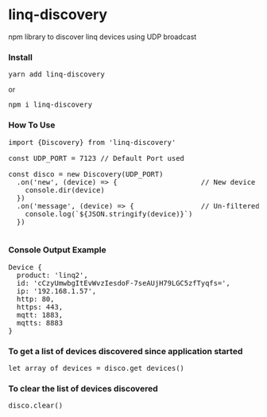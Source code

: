 # linq-discovery

npm library to discover linq devices using UDP broadcast

<h3>Install</h3>
<pre>yarn add linq-discovery</pre> 
or
<pre>npm i linq-discovery</pre>

<h3>How To Use</h3>

<pre>
import {Discovery} from 'linq-discovery'

const UDP_PORT = 7123 // Default Port used

const disco = new Discovery(UDP_PORT)
  .on('new', (device) => {                    // New device discovered
    console.dir(device)
  })
  .on('message', (device) => {                // Un-filtered UDP message received
    console.log(`${JSON.stringify(device)}`)
  })

</pre>

<h3>Console Output Example</h3>
<pre>
Device {
  product: 'linq2',
  id: 'cCzyUmwbgItEvWvzIesdoF-7seAUjH79LGC5zfTyqfs=',
  ip: '192.168.1.57',
  http: 80,
  https: 443,
  mqtt: 1883,
  mqtts: 8883
}
</pre>

<h3>To get a list of devices discovered since application started</h3>
<pre>
let array_of_devices = disco.get_devices()
</pre>

<h3>To clear the list of devices discovered</h3>
<pre>
disco.clear()
</pre>
